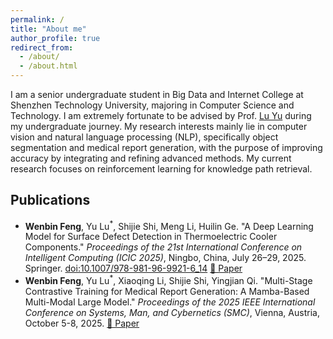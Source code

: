 ```yaml
---
permalink: /
title: "About me"
author_profile: true
redirect_from: 
  - /about/
  - /about.html
---
```


I am a senior undergraduate student in Big Data and Internet College at Shenzhen Technology University, majoring in Computer Science and Technology. I am extremely fortunate to be advised by Prof. [Lu Yu](https://lvyupku.github.io/) during my undergraduate journey. My research interests mainly lie in computer vision and natural language processing (NLP), specifically object segmentation and medical report generation, with the purpose of improving accuracy by integrating and refining advanced methods. My current research focuses on reinforcement learning for knowledge path retrieval.

## Publications

- **Wenbin Feng**, Yu Lu<sup>*</sup>, Shijie Shi, Meng Li, Huilin Ge. "A Deep Learning Model for Surface Defect Detection in Thermoelectric Cooler Components." *Proceedings of the 21st International Conference on Intelligent Computing (ICIC 2025)*, Ningbo, China, July 26–29, 2025. Springer. [doi:10.1007/978-981-96-9921-6_14](https://doi.org/10.1007/978-981-96-9921-6_14) [📄 Paper](https://link.springer.com/chapter/10.1007/978-981-96-9921-6_14)
- **Wenbin Feng**, Yu Lu<sup>*</sup>, Xiaoqing Li, Shijie Shi, Yingjian Qi. "Multi-Stage Contrastive Training for Medical Report Generation: A Mamba-Based Multi-Modal Large Model." *Proceedings of the 2025 IEEE International Conference on Systems, Man, and Cybernetics (SMC)*, Vienna, Austria, October 5-8, 2025. [📄 Paper](/assets/SMC%202025.pdf)

